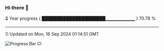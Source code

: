 ### Hi there 👋

⏳ Year progress { █████████████████████▁▁▁▁▁▁▁▁▁ } 70.78 %

---

⏰ Updated on Mon, 16 Sep 2024 01:14:51 GMT

![Progress Bar CI](https://github.com/JuvenileQ/Progress-Bar-CI/workflows/main/badge.svg)
